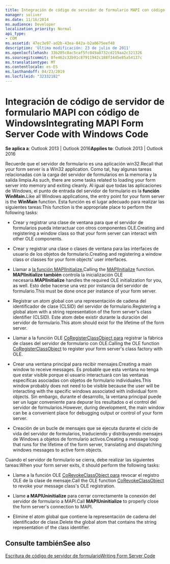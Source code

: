 ```yaml
---
title: Integración de código de servidor de formulario MAPI con código de Windows
manager: soliver
ms.date: 11/16/2014
ms.audience: Developer
localization_priority: Normal
api_type:
- COM
ms.assetid: 47ec3e97-ad2b-43ea-842a-b2a0675eef48
description: 'Última modificación: 23 de julio de 2011'
ms.openlocfilehash: 33b205c0ac5caf5fc049a0732cd219aa2c321326
ms.sourcegitcommit: 8fe462c32b91c87911942c188f3445e85a54137c
ms.translationtype: MT
ms.contentlocale: es-ES
ms.lasthandoff: 04/23/2019
ms.locfileid: "32332182"
---
```

# <a name="integrating-mapi-form-server-code-with-windows-code"></a><span data-ttu-id="c0b2d-103">Integración de código de servidor de formulario MAPI con código de Windows</span><span class="sxs-lookup"><span data-stu-id="c0b2d-103">Integrating MAPI Form Server Code with Windows Code</span></span>

  
  
<span data-ttu-id="c0b2d-104">**Se aplica a**: Outlook 2013 | Outlook 2016</span><span class="sxs-lookup"><span data-stu-id="c0b2d-104">**Applies to**: Outlook 2013 | Outlook 2016</span></span> 
  
<span data-ttu-id="c0b2d-105">Recuerde que el servidor de formulario es una aplicación win32.</span><span class="sxs-lookup"><span data-stu-id="c0b2d-105">Recall that your form server is a Win32 application.</span></span> <span data-ttu-id="c0b2d-106">Como tal, hay algunas tareas relacionadas con la carga del servidor de formularios en la memoria y la salida limpia.</span><span class="sxs-lookup"><span data-stu-id="c0b2d-106">As such, there are some tasks related to loading your form server into memory and exiting cleanly.</span></span> <span data-ttu-id="c0b2d-107">Al igual que todas las aplicaciones de Windows, el punto de entrada del servidor de formulario es la **función WinMain.**</span><span class="sxs-lookup"><span data-stu-id="c0b2d-107">Like all Windows applications, the entry point for your form server is the **WinMain** function.</span></span> <span data-ttu-id="c0b2d-108">Esta función es el lugar adecuado para realizar las siguientes tareas:</span><span class="sxs-lookup"><span data-stu-id="c0b2d-108">This function is the appropriate place to perform the following tasks:</span></span> 
  
- <span data-ttu-id="c0b2d-109">Crear y registrar una clase de ventana para que el servidor de formularios pueda interactuar con otros componentes OLE.</span><span class="sxs-lookup"><span data-stu-id="c0b2d-109">Creating and registering a window class so that your form server can interact with other OLE components.</span></span>
    
- <span data-ttu-id="c0b2d-110">Crear y registrar una clase o clases de ventana para las interfaces de usuario de los objetos de formulario.</span><span class="sxs-lookup"><span data-stu-id="c0b2d-110">Creating and registering a window class or classes for your form objects' user interfaces.</span></span>
    
- <span data-ttu-id="c0b2d-111">Llamar a [la función MAPIInitialize.](mapiinitialize.md)</span><span class="sxs-lookup"><span data-stu-id="c0b2d-111">Calling the [MAPIInitialize](mapiinitialize.md) function.</span></span> <span data-ttu-id="c0b2d-112">**MAPIInitialize también** controla la inicialización OLE necesaria.</span><span class="sxs-lookup"><span data-stu-id="c0b2d-112">**MAPIInitialize** handles the required OLE initialization for you, as well.</span></span> <span data-ttu-id="c0b2d-113">Esto debe hacerse una vez por instancia del servidor de formulario.</span><span class="sxs-lookup"><span data-stu-id="c0b2d-113">This must be done once per instance of your form server.</span></span> 
    
- <span data-ttu-id="c0b2d-114">Registrar un atom global con una representación de cadena del identificador de clase (CLSID) del servidor de formulario.</span><span class="sxs-lookup"><span data-stu-id="c0b2d-114">Registering a global atom with a string representation of the form server's class identifier (CLSID).</span></span> <span data-ttu-id="c0b2d-115">Este atom debe existir durante la duración del servidor de formulario.</span><span class="sxs-lookup"><span data-stu-id="c0b2d-115">This atom should exist for the lifetime of the form server.</span></span>
    
- <span data-ttu-id="c0b2d-116">Llamar a la función OLE [CoRegisterClassObject para](https://msdn.microsoft.com/library/ms693407.aspx) registrar la fábrica de clases del servidor de formulario con OLE.</span><span class="sxs-lookup"><span data-stu-id="c0b2d-116">Calling the OLE function [CoRegisterClassObject](https://msdn.microsoft.com/library/ms693407.aspx) to register your form server's class factory with OLE.</span></span> 
    
- <span data-ttu-id="c0b2d-117">Crear una ventana principal para recibir mensajes.</span><span class="sxs-lookup"><span data-stu-id="c0b2d-117">Creating a main window to receive messages.</span></span> <span data-ttu-id="c0b2d-118">Es probable que esta ventana no tenga que estar visible porque el usuario interactuará con las ventanas específicas asociadas con objetos de formulario individuales.</span><span class="sxs-lookup"><span data-stu-id="c0b2d-118">This window probably does not need to be visible because the user will be interacting with the specific windows associated with individual form objects.</span></span> <span data-ttu-id="c0b2d-119">Sin embargo, durante el desarrollo, la ventana principal puede ser un lugar conveniente para depurar los resultados o el control del servidor de formularios.</span><span class="sxs-lookup"><span data-stu-id="c0b2d-119">However, during development, the main window can be a convenient place for debugging output or control of your form server.</span></span>
    
- <span data-ttu-id="c0b2d-120">Creación de un bucle de mensajes que se ejecuta durante el ciclo de vida del servidor de formularios, traduciendo y distribuyendo mensajes de Windows a objetos de formulario activos.</span><span class="sxs-lookup"><span data-stu-id="c0b2d-120">Creating a message loop that runs for the lifetime of the form server, translating and dispatching windows messages to active form objects.</span></span>
    
<span data-ttu-id="c0b2d-121">Cuando el servidor de formulario se cierra, debe realizar las siguientes tareas:</span><span class="sxs-lookup"><span data-stu-id="c0b2d-121">When your form server exits, it should perform the following tasks:</span></span>
  
- <span data-ttu-id="c0b2d-122">Llame a la función OLE [CoRevokeClassObject para](https://msdn.microsoft.com/library/ms688650%28VS.85%29.aspx) revocar el registro OLE de la clase de mensaje.</span><span class="sxs-lookup"><span data-stu-id="c0b2d-122">Call the OLE function [CoRevokeClassObject](https://msdn.microsoft.com/library/ms688650%28VS.85%29.aspx) to revoke your message class's OLE registration.</span></span> 
    
- <span data-ttu-id="c0b2d-123">Llame **a MAPIUninitialize** para cerrar correctamente la conexión del servidor de formulario a MAPI.</span><span class="sxs-lookup"><span data-stu-id="c0b2d-123">Call **MAPIUninitialize** to properly close the form server's connection to MAPI.</span></span> 
    
- <span data-ttu-id="c0b2d-124">Elimine el atom global que contiene la representación de cadena del identificador de clase.</span><span class="sxs-lookup"><span data-stu-id="c0b2d-124">Delete the global atom that contains the string representation of the class identifier.</span></span>
    
## <a name="see-also"></a><span data-ttu-id="c0b2d-125">Consulte también</span><span class="sxs-lookup"><span data-stu-id="c0b2d-125">See also</span></span>



[<span data-ttu-id="c0b2d-126">Escritura de código de servidor de formulario</span><span class="sxs-lookup"><span data-stu-id="c0b2d-126">Writing Form Server Code</span></span>](writing-form-server-code.md)

